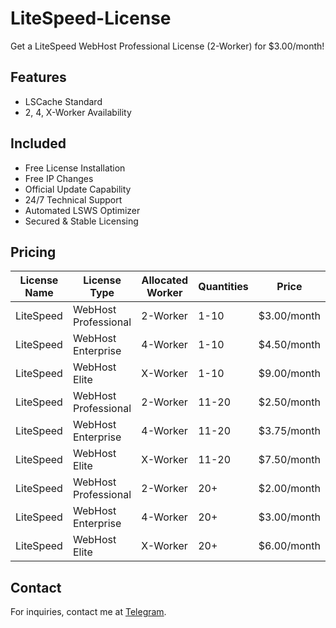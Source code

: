 # LiteSpeed-License
Get a LiteSpeed WebHost Professional License (2-Worker) for $3.00/month!

## Features
- LSCache Standard
- 2, 4, X-Worker Availability

## Included
- Free License Installation
- Free IP Changes
- Official Update Capability
- 24/7 Technical Support
- Automated LSWS Optimizer
- Secured & Stable Licensing

## Pricing

| License Name | License Type         | Allocated Worker | Quantities | Price          |
|--------------|----------------------|-------------------|------------|----------------|
| LiteSpeed    | WebHost Professional | 2-Worker          | 1-10       | $3.00/month   |
| LiteSpeed    | WebHost Enterprise   | 4-Worker          | 1-10       | $4.50/month   |
| LiteSpeed    | WebHost Elite        | X-Worker          | 1-10       | $9.00/month   |
| LiteSpeed    | WebHost Professional | 2-Worker          | 11-20      | $2.50/month   |
| LiteSpeed    | WebHost Enterprise   | 4-Worker          | 11-20      | $3.75/month   |
| LiteSpeed    | WebHost Elite        | X-Worker          | 11-20      | $7.50/month   |
| LiteSpeed    | WebHost Professional | 2-Worker          | 20+        | $2.00/month   |
| LiteSpeed    | WebHost Enterprise   | 4-Worker          | 20+        | $3.00/month   |
| LiteSpeed    | WebHost Elite        | X-Worker          | 20+        | $6.00/month   |

## Contact

For inquiries, contact me at [Telegram](https://t.me/juNIOr_d3v).
